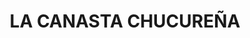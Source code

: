 ---
title: "LA CANASTA CHUCUREÑA"
url: /san-vicente-de-chucuri/la-canasta-chucurena/
shop: supermercado
---